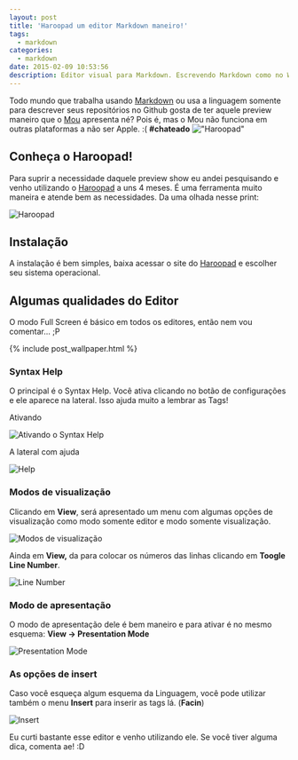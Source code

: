 ```yaml
---
layout: post
title: 'Haroopad um editor Markdown maneiro!'
tags:
  - markdown
categories:
  - markdown
date: 2015-02-09 10:53:56
description: Editor visual para Markdown. Escrevendo Markdown como no Word.
---
```


Todo mundo que trabalha usando [Markdown](https://blog.da2k.com.br/2015/02/08/aprenda-markdown/ "Aprenda Markdown") ou usa a linguagem somente para descrever seus repositórios no Github gosta de ter aquele preview maneiro que o [Mou](https://25.io/mou/ "Mou") apresenta né? Pois é, mas o Mou não funciona em outras plataformas a não ser Apple. :( **#chateado**
!["Haroopad"](../..//public/images/Haroopad.png)

## Conheça o Haroopad!

Para suprir a necessidade daquele preview show eu andei pesquisando e venho utilizando o [Haroopad](https://pad.haroopress.com/user.html "Haroopress") a uns 4 meses. É uma ferramenta muito maneira e atende bem as necessidades. Da uma olhada nesse print:

![Haroopad]({{site.post_images}}haroopad.gif)

## Instalação

A instalação é bem simples, baixa acessar o site do [Haroopad](https://pad.haroopress.com/user.html "Haroopress") e escolher seu sistema operacional.

## Algumas qualidades do Editor

O modo Full Screen é básico em todos os editores, então nem vou comentar... ;P

{% include post_wallpaper.html %}

### Syntax Help

O principal é o Syntax Help. Você ativa clicando no botão de configurações e ele aparece na lateral. Isso ajuda muito a lembrar as Tags!

Ativando

![Ativando o Syntax Help]({{site.post_images}}Syntax-Help-Haroopad.gif)

A lateral com ajuda

![Help]({{site.post_images}}image24.gif)

### Modos de visualização

Clicando em **View**, será apresentado um menu com algumas opções de visualização como modo somente editor e modo somente visualização.

![Modos de visualização]({{site.post_images}}image26.gif)

Ainda em **View,** da para colocar os números das linhas clicando em **Toogle Line Number**.

![Line Number]({{site.post_images}}image27.gif)

### Modo de apresentação

O modo de apresentação dele é bem maneiro e para ativar é no mesmo esquema: **View -&gt; Presentation Mode**

![Presentation Mode]({{site.post_images}}image28.gif)

### As opções de insert

Caso você esqueça algum esquema da Linguagem, você pode utilizar também o menu **Insert** para inserir as tags lá. (**Facin**)

![Insert]({{site.post_images}}image29.gif)

Eu curti bastante esse editor e venho utilizando ele. Se você tiver alguma dica, comenta ae! :D
